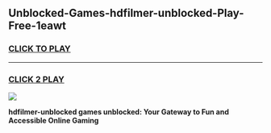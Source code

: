
## Unblocked-Games-hdfilmer-unblocked-Play-Free-1eawt
<h3>
<a href="https://premium76.site?title=hdfilmer-unblocked&ref=18A1">CLICK TO PLAY</a></h3>
<hr>

<h3>
<a href="https://premium76.site?title=hdfilmer-unblocked&ref=18A1">CLICK 2 PLAY</a>
  
</h3>

<a href="https://premium76.site?title=hdfilmer-unblocked&ref=18A1"><img src="https://clearcache.store/games.png"></a>


**hdfilmer-unblocked games unblocked: Your Gateway to Fun and Accessible Online Gaming**
